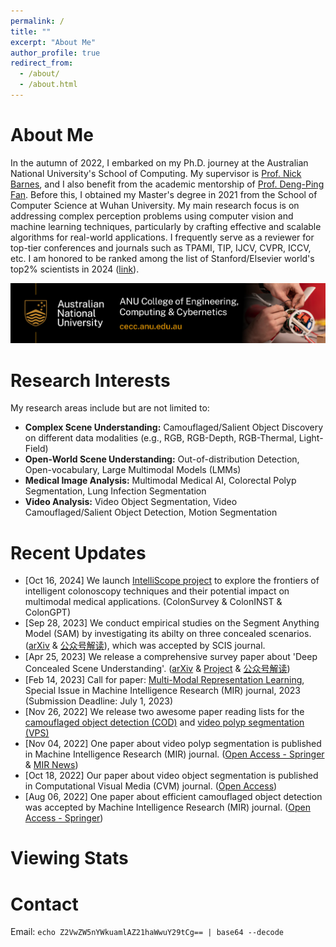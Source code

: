 ```yaml
---
permalink: /
title: ""
excerpt: "About Me"
author_profile: true
redirect_from: 
  - /about/
  - /about.html
---
```




About Me
======

In the autumn of 2022, I embarked on my Ph.D. journey at the Australian National University's School of Computing. My supervisor is [Prof. Nick Barnes](https://scholar.google.com/citations?user=yMXs1WcAAAAJ&hl=en), and I also benefit from the academic mentorship of [Prof. Deng-Ping Fan](https://dengpingfan.github.io/). Before this, I obtained my Master's degree in 2021 from the School of Computer Science at Wuhan University. My main research focus is on addressing complex perception problems using computer vision and machine learning techniques, particularly by crafting effective and scalable algorithms for real-world applications. I frequently serve as a reviewer for top-tier conferences and journals such as TPAMI, TIP, IJCV, CVPR, ICCV, etc. I am honored to be ranked among the list of Stanford/Elsevier world's top2% scientists in 2024 ([link](https://topresearcherslist.com/Home/Profile/924272)).

<p align="center" width="100%">
  <img src="../images/ANU_College_name_2.jpg" />
</p>

<!-- <p> 
  <a href="mailto:gepengai.ji@gmail.com"> <img src="https://img.shields.io/badge/gmail-%23D14836.svg?&style=plastic&logo=gmail&logoColor=white" height="20px" alt="Email"> </a>
  <a href="https://github.com/GewelsJI?tab=followers"> <img src="https://img.shields.io/github/followers/GewelsJI?label=Followers&style=plastic" height="20px" alt="github follow" /> </a>
  <a href="https://github.com/GewelsJI?tab=followers"> <img src="https://img.shields.io/github/stars/GewelsJI?label=Stars&style=plastic" height="20px" alt="github follow" /> </a>
  <a href="center"><img src="https://komarev.com/ghpvc/?username=GewelsJI" alt="GewelsJI" height="20px"> </a>
  <a href="center"><img src="https://hits.seeyoufarm.com/api/count/incr/badge.svg?url=https%3A%2F%2Fgithub.com%2F{GewelsJI}1212%2Fhit-counter" height="20px"> </a>
<p> 

<p> 
  <a href="center"><img src="https://img.shields.io/badge/tmux-1BB91F?style=for-the-badge&logo=tmux&logoColor=white" height="10px"> </a>
  <a href="center"><img src="https://img.shields.io/badge/GIT-E44C30?style=for-the-badge&logo=git&logoColor=white" height="10px"> </a>
  <a href="center"><img src="https://img.shields.io/badge/Numpy-777BB4?style=for-the-badge&logo=numpy&logoColor=white" height="10px"> </a>
  <a href="center"><img src="https://img.shields.io/badge/Linux-FCC624?style=for-the-badge&logo=linux&logoColor=black" height="10px"> </a>
  <a href="center"><img src="https://img.shields.io/badge/Python-FFD43B?style=for-the-badge&logo=python&logoColor=blue" height="10px"> </a>
  <a href="center"><img src="https://img.shields.io/badge/PyTorch-EE4C2C?style=for-the-badge&logo=pytorch&logoColor=white" height="10px"> </a>
  <a href="center"><img src="https://img.shields.io/badge/Keras-FF0000?style=for-the-badge&logo=keras&logoColor=white" height="10px"> </a>
</p>  -->


Research Interests
======

My research areas include but are not limited to:

- **Complex Scene Understanding:** Camouflaged/Salient Object Discovery on different data modalities (e.g., RGB, RGB-Depth, RGB-Thermal, Light-Field)
- **Open-World Scene Understanding:** Out-of-distribution Detection, Open-vocabulary, Large Multimodal Models (LMMs)
- **Medical Image Analysis:** Multimodal Medical AI, Colorectal Polyp Segmentation, Lung Infection Segmentation
- **Video Analysis:** Video Object Segmentation, Video Camouflaged/Salient Object Detection, Motion Segmentation


Recent Updates
======

- [Oct 16, 2024] We launch [IntelliScope project](https://github.com/ai4colonoscopy/IntelliScope) to explore the frontiers of intelligent colonoscopy techniques and their potential impact on multimodal medical applications. (ColonSurvey & ColonINST & ColonGPT)
- [Sep 28, 2023] We conduct empirical studies on the Segment Anything Model (SAM) by investigating its abilty on three concealed scenarios. ([arXiv](https://arxiv.org/abs/2304.06022v3) & [公众号解读](https://mp.weixin.qq.com/s/qYJGdNW3BziShfJalSx1RA)), which was accepted by SCIS journal.
- [Apr 25, 2023] We release a comprehensive survey paper about 'Deep Concealed Scene Understanding'. ([arXiv](https://arxiv.org/abs/2304.11234) & [Project](https://github.com/DengPingFan/CSU) & [公众号解读](https://mp.weixin.qq.com/s/9_v-A-AoHLY_C-Uze1I6PA))
- [Feb 14, 2023] Call for paper: [Multi-Modal Representation Learning](https://mp.weixin.qq.com/s/G8LjgU3GdEehOyaSIlrUbw), Special Issue in Machine Intelligence Research (MIR) journal, 2023 (Submission Deadline: July 1, 2023)
- [Nov 26, 2022] We release two awesome paper reading lists for the [camouflaged object detection (COD)](https://github.com/GewelsJI/SINet-V2/blob/main/AWESOME_COD_LIST.md) and [video polyp segmentation (VPS)](https://github.com/GewelsJI/VPS/blob/main/docs/AWESOME_VPS.md)
- [Nov 04, 2022] One paper about video polyp segmentation is published in Machine Intelligence Research (MIR) journal. ([Open Access - Springer](https://link.springer.com/article/10.1007/s11633-022-1371-y) & [MIR News](https://www.mi-research.net/news/MIRNews/4f8a3e44-f2b9-4e8b-9295-e2122c77293f_en.htm))
- [Oct 18, 2022] Our paper about video object segmentation is published in Computational Visual Media (CVM) journal. ([Open Access](https://link.springer.com/article/10.1007/s41095-021-0262-4))
- [Aug 06, 2022] One paper about efficient camouflaged object detection was accepted by Machine Intelligence Research (MIR) journal. ([Open Access - Springer](https://link.springer.com/article/10.1007/s11633-022-1365-9))


Viewing Stats
======

<!-- <div style='width:350px;height:350px;margin:0 auto'>
    <script type="text/javascript" id="clustrmaps" src="//clustrmaps.com/map_v2.js?d=4HIu0QzaVjxZ6lANkwG5E12bXki5oB6rfb-tI4vEPyQ&cl=ffffff&w=a"></script>
</div> -->

<script type='text/javascript' id='clustrmaps' src='//cdn.clustrmaps.com/map_v2.js?cl=0e1633&w=500&t=tt&d=4HIu0QzaVjxZ6lANkwG5E12bXki5oB6rfb-tI4vEPyQ&co=0b4975&ct=cdd4d9&cmo=3acc3a&cmn=ff5353'></script>

<!-- Motto
======

$\color{Brown}{\texttt{Never Underestimate Your Power to Change Yourself!}}$ -->


Contact
======

Email: `echo Z2VwZW5nYWkuamlAZ21haWwuY29tCg== | base64 --decode`